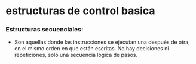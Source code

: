 # estructuras de control basica 
### Estructuras secuenciales:
- Son aquellas donde las instrucciones se ejecutan una después de otra, en el mismo orden en que están escritas. No hay decisiones ni repeticiones, solo una secuencia lógica de pasos.
